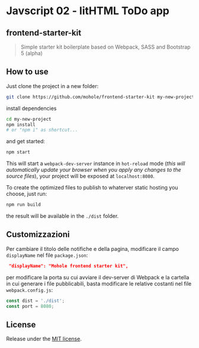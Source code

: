 # Javscript 02 - litHTML ToDo app

## frontend-starter-kit
> Simple starter kit boilerplate based on Webpack, SASS and Bootstrap 5 (alpha)

## How to use
Just clone the project in a new folder:
```bash
git clone https://github.com/mohole/frontend-starter-kit my-new-project
```

install dependencies
```bash
cd my-new-project
npm install 
# or "npm i" as shortcut...
```

and get started:
```bash
npm start
```

This will start a `webpack-dev-server` instance in `hot-reload` mode (*this will automatically update your browser when you apply any changes to the source files*), your project will be exposed at `localhost:8080`.

To create the optimized files to publish to whaterver static hosting you choose, just run:
```bash
npm run build
```

the result will be available in the `./dist` folder.

## Customizzazioni
Per cambiare il titolo delle notifiche e della pagina, modificare il campo `displayName` nel file `package.json`:

```json
 "displayName": "Mohole frontend starter kit",
```

per modificare la porta su cui avviare il dev-server di Webpack e la cartella in cui generare i file pubblicabili, basta modificare le relative costanti nel file `webpack.config.js`:

```javascript
const dist = './dist';
const port = 8080;
```

## License
Release under the [MIT license](LICENSE).
